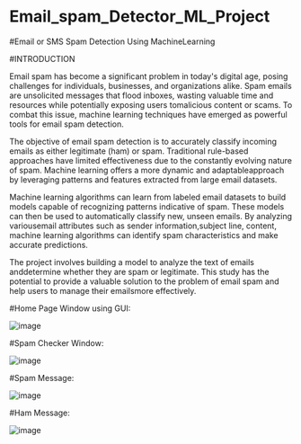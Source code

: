 # Email_spam_Detector_ML_Project
#Email or SMS Spam Detection Using MachineLearning


#INTRODUCTION


Email spam has become a significant problem in today's digital age, posing challenges for individuals, businesses, and organizations alike. Spam emails are unsolicited messages that flood inboxes, wasting valuable time and resources while potentially exposing users tomalicious content or scams. To combat this issue, machine learning techniques have emerged as powerful tools for email spam detection.

The objective of email spam detection is to accurately classify incoming emails as either legitimate (ham) or spam. Traditional rule-based approaches have limited effectiveness due to the constantly evolving nature of spam. Machine learning offers a more dynamic and adaptableapproach by leveraging patterns and features extracted from large email datasets.

Machine learning algorithms can learn from labeled email datasets to build models capable of recognizing patterns indicative of spam. These models can then be used to automatically classify new, unseen emails. By analyzing variousemail attributes such as sender information,subject line, content, machine learning algorithms can identify spam characteristics and make accurate predictions.


The project involves building a model to analyze the text of emails anddetermine whether they are spam or legitimate. This study has the potential to provide a valuable solution to the problem of email spam and help users to manage their emailsmore effectively.

#Home Page Window using GUI:

![image](https://github.com/yekkalurisairuthvika/Email_spam_Detector_ML_Project/assets/101787682/032a9c74-fbd1-42f8-9683-9989bd78a466)

#Spam Checker Window:

![image](https://github.com/yekkalurisairuthvika/Email_spam_Detector_ML_Project/assets/101787682/b44cd31f-1b4f-4e68-a724-3b7b32a3fd04)

#Spam Message:

![image](https://github.com/yekkalurisairuthvika/Email_spam_Detector_ML_Project/assets/101787682/cc71ce28-f16d-470d-ada8-08cc689f5acf)

#Ham Message:

![image](https://github.com/yekkalurisairuthvika/Email_spam_Detector_ML_Project/assets/101787682/4a5b8aea-af3b-446f-b0a6-2bb3f3c5b7df)



